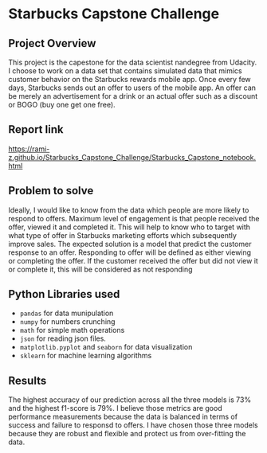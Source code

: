 # Starbucks Capstone Challenge
## Project Overview
This project is the capestone for the data scientist nandegree from Udacity.  I choose to work on a data set that contains simulated data that mimics customer behavior on the Starbucks rewards mobile app. Once every few days, Starbucks sends out an offer to users of the mobile app. An offer can be merely an advertisement for a drink or an actual offer such as a discount or BOGO (buy one get one free). 
## Report link
https://rami-z.github.io/Starbucks_Capstone_Challenge/Starbucks_Capstone_notebook.html
## Problem to solve 
Ideally, I would like to know from the data which people are more likely to respond to offers. Maximum level of engagement is that people received the offer, viewed it and completed it. This will help to know who to target with what type of offer in Starbucks marketing efforts which subsequently improve sales. The expected solution is a model that predict the customer response to an offer. Responding to offer will be defined as either viewing or completing the offer. If the customer received the offer but did not view it or complete it, this will be considered as not responding
## Python Libraries used 
 - `pandas` for data munipulation 
 - `numpy` for numbers crunching 
 - `math` for simple math operations
 - `json` for reading json files. 
 - `matplotlib.pyplot` and `seaborn` for data visualization
 - `sklearn` for machine learning algorithms 
 ## Results 
 The highest accuracy of our prediction across all the three models is 73% and the highest f1-score is 79%. I believe those metrics are good performance measurements because the data is balanced in terms of success and failure to responsd to offers. I have chosen those three models because they are robust and flexible and protect us from over-fitting the data. 
